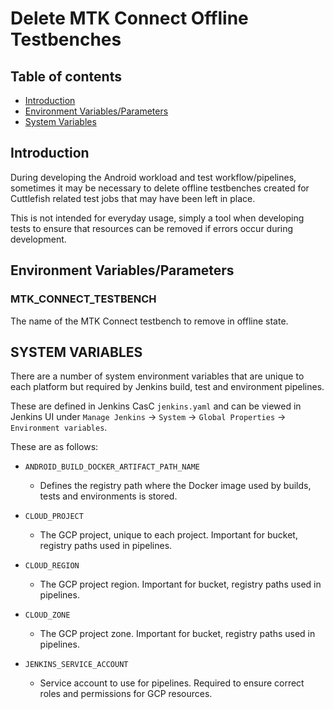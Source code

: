 # Delete MTK Connect Offline Testbenches

## Table of contents
- [Introduction](#introduction)
- [Environment Variables/Parameters](#environment-variables)
- [System Variables](#system-variables)

## Introduction <a name="introduction"></a>

During developing the Android workload and test workflow/pipelines, sometimes it may be necessary to delete offline testbenches created for Cuttlefish related test jobs that may have been left in place.

This is not intended for everyday usage, simply a tool when developing tests to ensure that resources can be removed if errors occur during development.

## Environment Variables/Parameters <a name="environment-variables"></a>

### MTK\_CONNECT\_TESTBENCH

The name of the MTK Connect testbench to remove in offline state.

## SYSTEM VARIABLES <a name="system-variables"></a>

There are a number of system environment variables that are unique to each platform but required by Jenkins build, test and environment pipelines.

These are defined in Jenkins CasC `jenkins.yaml` and can be viewed in Jenkins UI under `Manage Jenkins` -> `System` -> `Global Properties` -> `Environment variables`.

These are as follows:

-   `ANDROID_BUILD_DOCKER_ARTIFACT_PATH_NAME`
    - Defines the registry path where the Docker image used by builds, tests and environments is stored.

-   `CLOUD_PROJECT`
    - The GCP project, unique to each project. Important for bucket, registry paths used in pipelines.

-   `CLOUD_REGION`
    - The GCP project region. Important for bucket, registry paths used in pipelines.

-   `CLOUD_ZONE`
    - The GCP project zone. Important for bucket, registry paths used in pipelines.

-   `JENKINS_SERVICE_ACCOUNT`
    - Service account to use for pipelines. Required to ensure correct roles and permissions for GCP resources.
